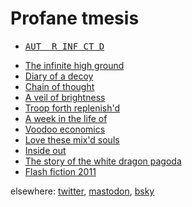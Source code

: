 <h1 class="main">Profane tmesis</h1>

<ul class="stories">
<li><a href="aut__r-inf_ct_d"><pre>AUT__R INF_CT_D</pre></a></li>
<li><a href="infinite-high-ground">The infinite high ground</a></li>
<li><a href="diary">Diary of a decoy</a></li>
<li><a href="chain-of-thought">Chain of thought</a></li>
<li><a href="a-veil-of-brightness">A veil of brightness</a></li>
<li><a href="troop-forth-replenishd">Troop forth replenish'd</a></li>
<li><a href="a-week-in-the-life-of">A week in the life of</a></li>
<li><a href="voodo-economics">Voodoo economics</a></li>
<li><a href="love-these-mixd-souls">Love these mix'd souls</a></li>
<li><a href="inside-out">Inside out</a></li>
<li><a href="the-story-of-the-white-dragon-pagoda">The story of the white dragon pagoda</a></li>
<li><a href="flash-fiction-2011">Flash fiction 2011</a></li>
</ul>

<span class="elsewhere">elsewhere</span>: <a href="https://twitter.com/profane_tmesis/">twitter</a>,  <a href="https://writing.exchange/@ptmesis">mastodon</a>, <a href="https://bsky.app/profile/ptmesis.bsky.social">bsky</a>


